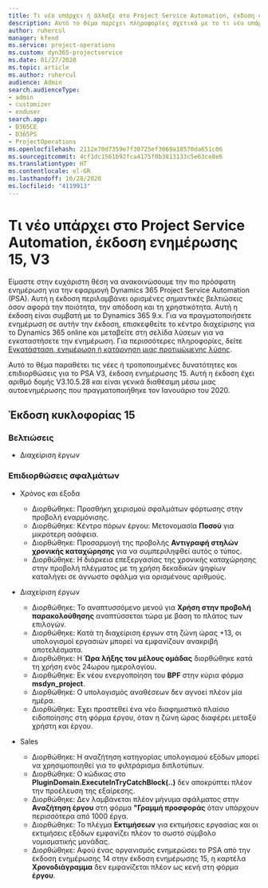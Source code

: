 ```yaml
---
title: Τι νέο υπάρχει ή άλλαξε στο Project Service Automation, έκδοση ενημέρωσης 15, V3
description: Αυτό το θέμα παρέχει πληροφορίες σχετικά με το τι νέο υπάρχει Project Service Automation, έκδοση ενημέρωσης 15, V3.
author: ruhercul
manager: kfend
ms.service: project-operations
ms.custom: dyn365-projectservice
ms.date: 01/27/2020
ms.topic: article
ms.author: ruhercul
audience: Admin
search.audienceType:
- admin
- customizer
- enduser
search.app:
- D365CE
- D365PS
- ProjectOperations
ms.openlocfilehash: 2112e70d7359e7f30725ef3069a18570da651c06
ms.sourcegitcommit: 4cf1dc1561b92fca4175f0b3813133c5e63ce8e6
ms.translationtype: HT
ms.contentlocale: el-GR
ms.lasthandoff: 10/28/2020
ms.locfileid: "4119913"
---
```

# <a name="project-service-automation-update-release-15-v3"></a>Τι νέο υπάρχει στο Project Service Automation, έκδοση ενημέρωσης 15, V3

Είμαστε στην ευχάριστη θέση να ανακοινώσουμε την πιο πρόσφατη ενημέρωση για την εφαρμογή Dynamics 365 Project Service Automation (PSA). Αυτή η έκδοση περιλαμβάνει ορισμένες σημαντικές βελτιώσεις όσον αφορά την ποιότητα, την απόδοση και τη χρηστικότητα. Αυτή η έκδοση είναι συμβατή με το Dynamics 365 9.x. Για να πραγματοποιήσετε ενημέρωση σε αυτήν την έκδοση, επισκεφθείτε το κέντρο διαχείρισης για το Dynamics 365 online και μεταβείτε στη σελίδα λύσεων για να εγκαταστήσετε την ενημέρωση. Για περισσότερες πληροφορίες, δείτε [Εγκατάσταση, ενημέρωση ή κατάργηση μιας προτιμώμενης λύσης](https://docs.microsoft.com/power-platform/admin/install-remove-preferred-solution).

Αυτό το θέμα παραθέτει τις νέες ή τροποποιημένες δυνατότητες και επιδιορθώσεις για το PSA V3, έκδοση ενημέρωσης 15. Αυτή η έκδοση έχει αριθμό δομής V3.10.5.28 και είναι γενικά διαθέσιμη μέσω μιας αυτοενημέρωσης που πραγματοποιήθηκε τον Ιανουάριο του 2020.

## <a name="update-release-15"></a>Έκδοση κυκλοφορίας 15 

### <a name="enhancements"></a>Βελτιώσεις

- Διαχείριση έργων

### <a name="bug-fixes"></a>Επιδιορθώσεις σφαλμάτων

- Χρόνος και έξοδα

  - Διορθώθηκε: Προσθήκη χειρισμού σφαλμάτων φόρτωσης στην προβολή εναρμόνισης.
  - Διορθώθηκε: Κέντρο πόρων έργου: Μετονομασία **Ποσού** για μικρότερη ασάφεια.
  - Διορθώθηκε: Προσαρμογή της προβολής **Αντιγραφή στηλών χρονικής καταχώρησης** για να συμπεριληφθεί αυτός ο τύπος.
  - Διορθώθηκε: Η διάρκεια επεξεργασίας της χρονικής καταχώρησης στην προβολή πλέγματος με τη χρήση δεκαδικών ψηφίων καταλήγει σε άγνωστο σφάλμα για ορισμένους αριθμούς.

- Διαχείριση έργων

  - Διορθώθηκε: Το αναπτυσσόμενο μενού για **Χρήση στην προβολή παρακολούθησης** αναπτύσσεται τώρα με βάση το πλάτος των επιλογών.
  - Διορθώθηκε: Κατά τη διαχείριση έργων στη ζώνη ώρας +13, οι υπολογισμοί εργασιών μπορεί να εμφανίζουν ανακριβή αποτελέσματα.
  - Διορθώθηκε: Η **Ώρα λήξης του μέλους ομάδας** διορθώθηκε κατά τη χρήση ενός 24ωρου ημερολογίου.
  - Διορθώθηκε: Εκ νέου ενεργοποίηση του **BPF** στην κύρια φόρμα **msdyn_project**.
  - Διορθώθηκε: Ο υπολογισμός αναθέσεων δεν αγνοεί πλέον μία ημέρα.
  - Διορθώθηκε: Έχει προστεθεί ένα νέο διαφημιστικό πλαίσιο ειδοποίησης στη φόρμα έργου, όταν η ζώνη ώρας διαφέρει μεταξύ χρήστη και έργου.

- Sales

  - Διορθώθηκε: Η αναζήτηση κατηγορίας υπολογισμού εξόδων μπορεί να χρησιμοποιηθεί για το φιλτράρισμα διπλοτύπων.
  - Διορθώθηκε: Ο κώδικας στο **PluginDomain.ExecuteInTryCatchBlock(..)** δεν αποκρύπτει πλέον την προέλευση της εξαίρεσης.
  - Διορθώθηκε: Δεν λαμβάνεται πλέον μήνυμα σφάλματος στην **Αναζήτηση έργου** στη φόρμα **"Γραμμή προσφοράς** όταν υπάρχουν περισσότερα από 1000 έργα.
  - Διορθώθηκε: Το πλέγμα **Εκτιμήσεων** για εκτιμήσεις εργασίας και οι εκτιμήσεις εξόδων εμφανίζει πλέον το σωστό σύμβολο νομισματικής μονάδας.
  - Διορθώθηκε: Αφού ένας οργανισμός ενημερώσει το PSA από την έκδοση ενημέρωσης 14 στην έκδοση ενημέρωσης 15, η καρτέλα **Χρονοδιάγραμμα** δεν εμφανίζεται πλέον ως κενή στη φόρμα **έργου**.
